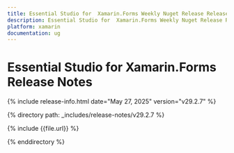 ```yaml
---
title: Essential Studio for  Xamarin.Forms Weekly Nuget Release Release Notes  
description: Essential Studio for  Xamarin.Forms Weekly Nuget Release Release Notes  
platform: xamarin
documentation: ug
---
```


# Essential Studio for  Xamarin.Forms  Release Notes  

{% include release-info.html date="May 27, 2025"  version="v29.2.7" %}

{% directory path: _includes/release-notes/v29.2.7 %}

{% include {{file.url}} %}

{% enddirectory %}